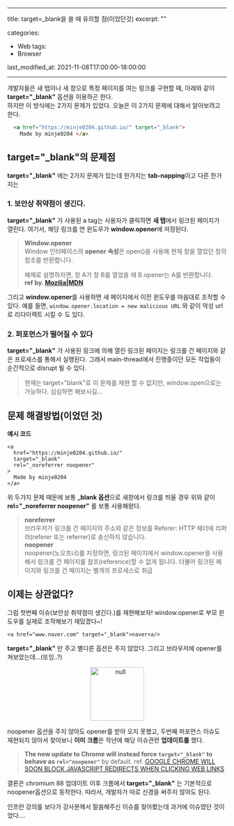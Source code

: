 
---
title:  target=_blank을 쓸 때 유의할 점(이었던것)
excerpt: ""

categories:
  - Web
tags:
  - Browser

last_modified_at: 2021-11-08T17:00:00-18:00:00

---

개발자들은 새 탭이나 새 창으로 특정 페이지를 여는 링크를 구현할 때, 아래와 같이 **target="_blank"** 옵션을 이용하곤 한다.  
  하지만 이 방식에는 2가지 문제가 있었다. 오늘은 이 2가지 문제에 대해서 알아보려고 한다.
```html
  <a href="https://minje0204.github.io/" target="_blank">
	Made by minje0204 </a>
  ```
  
 ## target="_blank"의 문제점  

**target="_blank"** 에는 2가지 문제가 있는데 한가지는 **tab-napping**이고 다른 한가지는 

  
 ### 1.  보안상 취약점이 생긴다.
**target="_blank"** 가 사용된 a tag는 사용자가 클릭하면 **새 탭**에서 링크된 페이지가 열린다. 여기서, 해당 링크를 연 윈도우가 **window.opener**에 저장된다. 

>**Window.opener**  
>Window 인터페이스의 **opener 속성**은 open()을 사용해 현재 창을 열었던 창의 참조를 반환합니다.  
>  
>예제로 설명하자면, 창 A가 창 B를 열었을 때 B.opener는 A를 반환합니다.  
>**ref by. [Mozilia|MDN](https://developer.mozilla.org/ko/docs/Web/API/Window/opener)**

그리고 **window.opener**를 사용하면 새 페이지에서 이전 윈도우를 마음대로 조작할 수 있다. 예를 들면, `window.opener.location = new malicious URL` 와 같이 악성 url로 리다이렉트 시킬 수 도 있다.

### 2. 퍼포먼스가 떨어질 수 있다  

**target="_blank"** 가 사용된 링크에 의해 열린 링크된 페이지는 링크를 건 페이지와 같은 프로세스를 통해서 실행된다. 그래서 main-thread에서 진행중이던 모든 작업들이 순간적으로 disrupt 될 수 있다. 

>현재는 target="blank"로 이 문제를 재현 할 수 없지만, window.open으로는 가능하다. 심심하면 해보시길...

## 문제 해결방법(이었던 것)

**예시 코드**
  ```
  <a
	href="https://minje0204.github.io/"
	target="_blank"
	rel="_noreferrer noopener"
>
	Made by minje0204
</a>
  ```
위 두가지 문제 때문에 보통 **_blank 옵션**으로 새창에서 링크를 띄울 경우 위와 같이 **rel="_noreferrer noopener"** 를 보통 사용해왔다.

>**noreferrer**   
>브라우저가 링크를 건 페이지의 주소와 같은 정보를 Referer: HTTP 헤더에 리퍼러(referer 또는 referrer)로 송신하지 않습니다.    
>**noopener**  
>noopener(노오프너)를 지정하면, 링크된 페이지에서 window.opener을 사용해서 링크를 건 페이지를 참조(reference)할 수 없게 됩니다. 더불어 링크된 페이지와 링크를 건 페이지는 별개의 프로세스로 취급

## 이제는 상관없다?

그럼 첫번째 이슈(보안상 취약점이 생긴다.)를 재현해보자!
 window.opener로 부모 윈도우를 실제로 조작해보기 재밌겠다~!

```<a href="www.naver.com" target="_blank">naver<a/>```   
  
**target="_blank"** 만 주고 별다른 옵션은 주지 않았다.  그리고 브라우저에 opener를 쳐보았는데...(또잉..?)
 
<p align="center">
<img width="123" alt="null" src="https://user-images.githubusercontent.com/32082727/138868264-d9aa2214-f0b4-42a4-9921-159035686acf.png" align="center"></p>

noopener 옵션을 주지 않아도 opener를 받아 오지 못했고, 두번째 퍼포먼스 이슈도 재현되지 않아서 찾아보니 **이미** **크롬**은 작년에 해당 이슈관련 **업데이트를** 했다.  

>**The new update to Chrome will instead force  `target="_blank"`  to behave as  `rel="noopener"`** by default.
>ref. [GOOGLE CHROME WILL SOON BLOCK JAVASCRIPT REDIRECTS WHEN CLICKING WEB LINKS](https://chromeunboxed.com/chrome-javascript-block-malicious-redirects-update) 

결론은 chromium 88 업데이트 이후 크롬에서 **target="_blank"** 는 기본적으로 noopener옵션으로 동작한다. 따라서, 개발자가 따로 신경을 써주지 않아도 된다.  

인프런 강의를 보다가 강사분께서 말씀해주신 이슈를 찾아봤는데 과거에 이슈였던 것이었다....  
